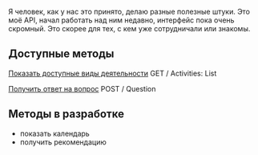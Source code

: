 Я человек, как у нас это принято, делаю разные полезные штуки. Это моё API, начал работать над ним недавно, интерфейс пока очень скромный. Это скорее для тех, с кем уже сотрудничали или знакомы.

## Доступные методы

[Показать доступные виды деятельности](https://github.com/DeadBlackBirdTrills/deadblackbirdtrills.github.io/wiki) GET / Activities: List

[Получить ответ на вопрос](https://t.me/konstantinfedorov) POST / Question


## Методы в разработке

* показать календарь
* получить рекомендацию
